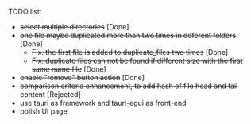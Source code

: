
TODO list:
- ~~select multiple directories~~ [Done]
- ~~one file maybe duplicated more than two times in deferent folders~~ [Done]
    - ~~Fix: the first file is added to duplicate_files two times~~ [Done]
    - ~~Fix: duplicate files can not be found if different size with the first same name file~~ [Done]
- ~~enable "remove" button action~~ [Done]
- ~~comparison criteria enhancement, to add hash of file head and tail content~~ [Rejected]
- use tauri as framework and tauri-egui as front-end
- polish UI page
